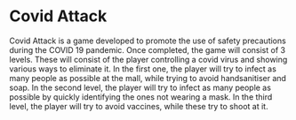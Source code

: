 # Covid Attack
Covid Attack is a game developed to promote the use of safety precautions during the COVID 19 pandemic. Once completed, the game will consist of 3 levels. These will consist of the player controlling a covid virus and showing various ways to eliminate it. In the first one, the player will try to infect as many people as possible at the mall, while trying to avoid handsanitiser and soap. In the second level, the player will try to infect as many people as possible by quickly identifying the ones not wearing a mask. In the third level, the player will try to avoid vaccines, while these try to shoot at it.
